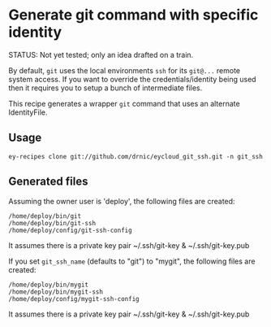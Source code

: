 # Generate git command with specific identity

STATUS: Not yet tested; only an idea drafted on a train.

By default, `git` uses the local environments `ssh` for its `git@...` remote system access. If you want to override the credentials/identity being used then it requires you to setup a bunch of intermediate files.

This recipe generates a wrapper `git` command that uses an alternate IdentityFile.

## Usage

    ey-recipes clone git://github.com/drnic/eycloud_git_ssh.git -n git_ssh

## Generated files

Assuming the owner user is 'deploy', the following files are created:

    /home/deploy/bin/git
    /home/deploy/bin/git-ssh
    /home/deploy/config/git-ssh-config

It assumes there is a private key pair ~/.ssh/git-key & ~/.ssh/git-key.pub

If you set `git_ssh_name` (defaults to "git") to "mygit", the following files are created:

    /home/deploy/bin/mygit
    /home/deploy/bin/mygit-ssh
    /home/deploy/config/mygit-ssh-config

It assumes there is a private key pair ~/.ssh/git-key & ~/.ssh/git-key.pub
